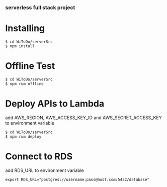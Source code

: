 ### serverless full stack project

# Installing
```
$ cd WiToDo/serverSrc
$ npm install
```

# Offline Test
```
$ cd WiToDo/serverSrc
$ npm rum offline
```

# Deploy APIs to Lambda
add AWS_REGION, AWS_ACCESS_KEY_ID and AWS_SECRET_ACCESS_KEY to environment variable
```
$ cd WiToDo/serverSrc
$ npm rum deploy
```

# Connect to RDS
add RDS_URL to environment variable
```shell
export RDS_URL="postgres://username:pass@host.com:5432/database"
```
